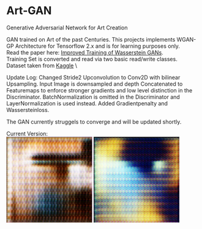 # Art-GAN
Generative Adversarial Network for Art Creation

GAN trained on Art of the past Centuries. This projects implements WGAN-GP Architecture for Tensorflow 2.x and is for learning purposes only. \
Read the paper here: [Improved Training of Wasserstein GANs](https://arxiv.org/pdf/1704.00028.pdf).\
Training Set is converted and read via two basic read/write classes.\
Dataset taken from [Kaggle](https://www.kaggle.com/c/painter-by-numbers/overview) \

Update Log:
Changed Stride2 Upconvolution to Conv2D with bilinear Upsampling.
Input Image is downsampled and depth Concatenated to Featuremaps to enforce stronger gradients and low level distinction in the Discriminator.
BatchNormalization is omitted in the Discriminator and LayerNormalization is used instead.
Added Gradientpenalty and Wassersteinloss.

The GAN currently struggels to converge and will be updated shortly.

Current Version: \
<img src="https://github.com/smdgn/images/blob/master/44.png" width="224" height="224"> <img src="https://github.com/smdgn/images/blob/master/33.png" width="224" height="224">

